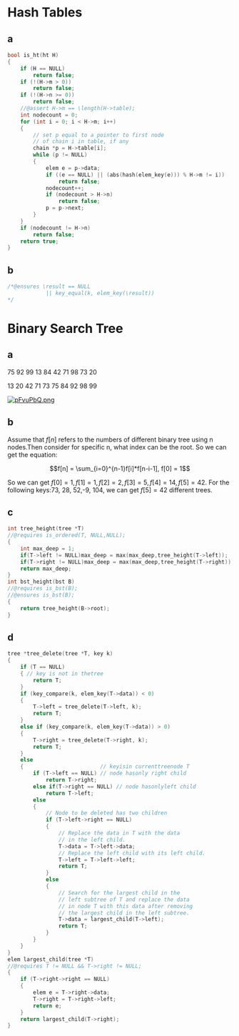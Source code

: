 # Hash Tables
## a
```c
bool is_ht(ht H)
{
    if (H == NULL)
        return false;
    if (!(H->m > 0))
        return false;
    if (!(H->n >= 0))
        return false;
    //@assert H->m == \length(H->table);
    int nodecount = 0;
    for (int i = 0; i < H->m; i++)
    {
        // set p equal to a pointer to first node
        // of chain i in table, if any
        chain *p = H->table[i];
        while (p != NULL)
        {
            elem e = p->data;
            if ((e == NULL) || (abs(hash(elem_key(e))) % H->m != i))
                return false;
            nodecount++;
            if (nodecount > H->n)
                return false;
            p = p->next;
        }
    }
    if (nodecount != H->n)
        return false;
    return true;
}

```

## b

```c
/*@ensures \result == NULL 
            || key_equal(k, elem_key(\result))
*/
```


# Binary Search Tree

## a
75 92 99 13 84 42 71 98 73 20



13 20 42 71 73 75 84 92 98 99

[![pFvuPbQ.png](https://s21.ax1x.com/2024/04/14/pFvuPbQ.png)](https://imgse.com/i/pFvuPbQ)

## b

Assume that $f[n]$ refers to the numbers of different binary tree using n nodes.Then consider for specific n, what index can be the root. So we can get the equation:

$$f[n] = \sum_{i=0}^{n-1}f[i]*f[n-i-1], f[0] = 1$$

So we can get $f[0]=1, f[1]=1, f[2]=2, f[3]=5, f[4]=14, f[5]=42$.
For the following keys:73, 28, 52,-9, 104, we can get $f[5]=42$ different trees.

## c

```c
int tree_height(tree *T)
//@requires is_ordered(T, NULL,NULL);
{
    int max_deep = 1;
    if(T->left != NULL)max_deep = max(max_deep,tree_height(T->left));
    if(T->right != NULL)max_deep = max(max_deep,tree_height(T->right));
    return max_deep;
}
int bst_height(bst B)
//@requires is_bst(B);
//@ensures is_bst(B);
{
    return tree_height(B->root);
}
```


## d

```c
tree *tree_delete(tree *T, key k)
{
    if (T == NULL)
    { // key is not in thetree
        return T;
    }
    if (key_compare(k, elem_key(T->data)) < 0)
    {
        T->left = tree_delete(T->left, k);
        return T;
    }
    else if (key_compare(k, elem_key(T->data)) > 0)
    {
        T->right = tree_delete(T->right, k);
        return T;
    }
    else
    {                        // keyisin currenttreenode T
        if (T->left == NULL) // node hasonly right child
            return T->right;
        else if(T->right == NULL) // node hasonlyleft child
            return T->left;
        else
        {
            // Node to be deleted has two children
            if (T->left->right == NULL)
            {
                // Replace the data in T with the data
                // in the left child.
                T->data = T->left->data;
                // Replace the left child with its left child.
                T->left = T->left->left;
                return T;
            }
            else
            {
                // Search for the largest child in the
                // left subtree of T and replace the data
                // in node T with this data after removing
                // the largest child in the left subtree.
                T->data = largest_child(T->left);
                return T;
            }
        }
    }
}
elem largest_child(tree *T)
//@requires T != NULL && T->right != NULL;
{
    if (T->right->right == NULL)
    {
        elem e = T->right->data;
        T->right = T->right->left;
        return e;
    }
    return largest_child(T->right);
}
```